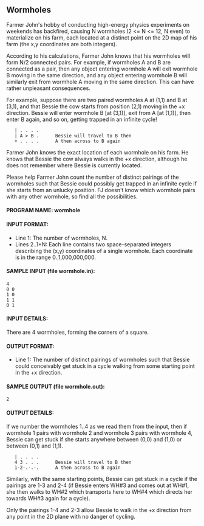 ## Wormholes

Farmer John's hobby of conducting high-energy physics experiments on weekends has backfired, causing N wormholes (2 <= N <= 12, N even) to materialize on his farm, each located at a distinct point on the 2D map of his farm (the x,y coordinates are both integers).

According to his calculations, Farmer John knows that his wormholes will form N/2 connected pairs. For example, if wormholes A and B are connected as a pair, then any object entering wormhole A will exit wormhole B moving in the same direction, and any object entering wormhole B will similarly exit from wormhole A moving in the same direction. This can have rather unpleasant consequences.

For example, suppose there are two paired wormholes A at (1,1) and B at (3,1), and that Bessie the cow starts from position (2,1) moving in the +x direction. Bessie will enter wormhole B [at (3,1)], exit from A [at (1,1)], then enter B again, and so on, getting trapped in an infinite cycle!

```
   | . . . .
   | A > B .      Bessie will travel to B then
   + . . . .      A then across to B again
```

Farmer John knows the exact location of each wormhole on his farm. He knows that Bessie the cow always walks in the +x direction, although he does not remember where Bessie is currently located.

Please help Farmer John count the number of distinct pairings of the wormholes such that Bessie could possibly get trapped in an infinite cycle if she starts from an unlucky position. FJ doesn't know which wormhole pairs with any other wormhole, so find all the possibilities.

#### PROGRAM NAME: wormhole

#### INPUT FORMAT:

* Line 1:	The number of wormholes, N.
* Lines 2..1+N:	Each line contains two space-separated integers describing the (x,y) coordinates of a single wormhole. Each coordinate is in the range 0..1,000,000,000.

#### SAMPLE INPUT (file wormhole.in):
```
4
0 0
1 0
1 1
0 1
```

#### INPUT DETAILS:

There are 4 wormholes, forming the corners of a square.

#### OUTPUT FORMAT:

* Line 1:	The number of distinct pairings of wormholes such that Bessie could conceivably get stuck in a cycle walking from some starting point in the +x direction.

#### SAMPLE OUTPUT (file wormhole.out):
```
2
```

#### OUTPUT DETAILS:

If we number the wormholes 1..4 as we read them from the input, then if wormhole 1 pairs with wormhole 2 and wormhole 3 pairs with wormhole 4, Bessie can get stuck if she starts anywhere between (0,0) and (1,0) or between (0,1) and (1,1).
```
   | . . . .
   4 3 . . .      Bessie will travel to B then
   1-2-.-.-.      A then across to B again
```

Similarly, with the same starting points, Bessie can get stuck in a cycle if the pairings are 1-3 and 2-4 (if Bessie enters WH#3 and comes out at WH#1, she then walks to WH#2 which transports here to WH#4 which directs her towards WH#3 again for a cycle).

Only the pairings 1-4 and 2-3 allow Bessie to walk in the +x direction from any point in the 2D plane with no danger of cycling. 
